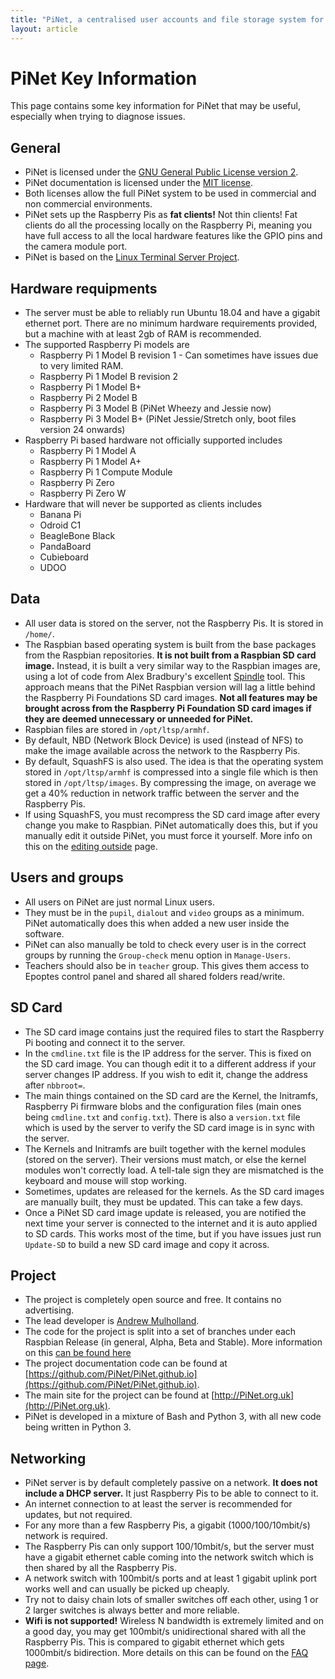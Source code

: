 ```yaml
---
title: "PiNet, a centralised user accounts and file storage system for a Raspberry Pi classroom."
layout: article
---
```


# PiNet Key Information

This page contains some key information for PiNet that may be useful, especially when trying to diagnose issues.   

## General
- PiNet is licensed under the [GNU General Public License version 2](https://github.com/PiNet/PiNet/blob/dev/LICENSE).
- PiNet documentation is licensed under the [MIT license](https://github.com/PiNet/PiNet.github.io/blob/master/LICENSE).
- Both licenses allow the full PiNet system to be used in commercial and non commercial environments.
- PiNet sets up the Raspberry Pis as **fat clients!** Not thin clients! Fat clients do all the processing locally on the Raspberry Pi, meaning you have full access to all the local hardware features like the GPIO pins and the camera module port.
- PiNet is based on the [Linux Terminal Server Project](http://www.ltsp.org/).   

## Hardware requipments
- The server must be able to reliably run Ubuntu 18.04 and have a gigabit ethernet port. There are no minimum hardware requirements provided, but a machine with at least 2gb of RAM is recommended.
- The supported Raspberry Pi models are
  - Raspberry Pi 1 Model B revision 1 - Can sometimes have issues due to very limited RAM.
  - Raspberry Pi 1 Model B revision 2
  - Raspberry Pi 1 Model B+
  - Raspberry Pi 2 Model B   
  - Raspberry Pi 3 Model B (PiNet Wheezy and Jessie now)    
  - Raspberry Pi 3 Model B+ (PiNet Jessie/Stretch only, boot files version 24 onwards)  
- Raspberry Pi based hardware not officially supported includes
  - Raspberry Pi 1 Model A
  - Raspberry Pi 1 Model A+
  - Raspberry Pi 1 Compute Module
  - Raspberry Pi Zero   
  - Raspberry Pi Zero W    
- Hardware that will never be supported as clients includes
  - Banana Pi
  - Odroid C1
  - BeagleBone Black
  - PandaBoard
  - Cubieboard
  - UDOO


## Data
- All user data is stored on the server, not the Raspberry Pis. It is stored in ```/home/```.   
- The Raspbian based operating system is built from the base packages from the Raspbian repositories. **It is not built from a Raspbian SD card image.** Instead, it is built a very similar way to the Raspbian images are, using a lot of code from Alex Bradbury's excellent [Spindle](https://github.com/asb/spindle) tool. This approach means that the PiNet Raspbian version will lag a little behind the Raspberry Pi Foundations SD card images. **Not all features may be brought across from the Raspberry Pi Foundation SD card images if they are deemed unnecessary or unneeded for PiNet.**   
- Raspbian files are stored in ```/opt/ltsp/armhf```.
- By default, NBD (Network Block Device) is used (instead of NFS) to make the image available across the network to the Raspberry Pis.
- By default, SquashFS is also used. The idea is that the operating system stored in ```/opt/ltsp/armhf``` is compressed into a single file which is then stored in ```/opt/ltsp/images```. By compressing the image, on average we get a 40% reduction in network traffic between the server and the Raspberry Pis.
- If using SquashFS, you must recompress the SD card image after every change you make to Raspbian. PiNet automatically does this, but if you manually edit it outside PiNet, you must force it yourself. More info on this on the [editing outside](advanced/editing-outside.html) page.

## Users and groups
- All users on PiNet are just normal Linux users.
- They must be in the ```pupil```, ```dialout``` and ```video``` groups as a minimum. PiNet automatically does this when added a new user inside the software.
- PiNet can also manually be told to check every user is in the correct groups by running the ```Group-check``` menu option in ```Manage-Users```.
- Teachers should also be in ```teacher``` group. This gives them access to Epoptes control panel and shared all shared folders read/write.

## SD Card
- The SD card image contains just the required files to start the Raspberry Pi booting and connect it to the server.
- In the ```cmdline.txt``` file is the IP address for the server. This is fixed on the SD card image. You can though edit it to a different address if your server changes IP address. If you wish to edit it, change the address after ```nbbroot=```.
- The main things contained on the SD card are the Kernel, the Initramfs, Raspberry Pi firmware blobs and the configuration files (main ones being ```cmdline.txt``` and ```config.txt```). There is also a ```version.txt``` file which is used by the server to verify the SD card image is in sync with the server.   
- The Kernels and Initramfs are built together with the kernel modules (stored on the server). Their versions must match, or else the kernel modules won't correctly load. A tell-tale sign they are mismatched is the keyboard and mouse will stop working.
- Sometimes, updates are released for the kernels. As the SD card images are manually built, they must be updated. This can take a few days.
- Once a PiNet SD card image update is released, you are notified the next time your server is connected to the internet and it is auto applied to SD cards. This works most of the time, but if you have issues just run ```Update-SD``` to build a new SD card image and copy it across.

## Project
- The project is completely open source and free. It contains no advertising.
- The lead developer is [Andrew Mulholland](http://pi.gbaman.info/?page_id=90).
- The code for the project is split into a set of branches under each Raspbian Release (in general, Alpha, Beta and Stable). More information on this [can be found here](versions.html)
- The project documentation code can be found at [https://github.com/PiNet/PiNet.github.io](https://github.com/PiNet/PiNet.github.io).
- The main site for the project can be found at [http://PiNet.org.uk](http://PiNet.org.uk).
- PiNet is developed in a mixture of Bash and Python 3, with all new code being written in Python 3.

## Networking
- PiNet server is by default completely passive on a network. **It does not include a DHCP server.** It just Raspberry Pis to be able to connect to it.
- An internet connection to at least the server is recommended for updates, but not required.   
- For any more than a few Raspberry Pis, a gigabit (1000/100/10mbit/s) network is required.
- The Raspberry Pis can only support 100/10mbit/s, but the server must have a gigabit ethernet cable coming into the network switch which is then shared by all the Raspberry Pis.
- A network switch with 100mbit/s ports and at least 1 gigabit uplink port works well and can usually be picked up cheaply.
- Try not to daisy chain lots of smaller switches off each other, using 1 or 2 larger switches is always better and more reliable.
- **Wifi is not supported!** Wireless N bandwidth is extremely limited and on a good day, you may get 100mbit/s unidirectional shared with all the Raspberry Pis. This is compared to gigabit ethernet which gets 1000mbit/s bidirection. More details on this can be found on the [FAQ page](faq.html).

